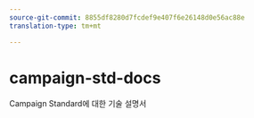 ```yaml
---
source-git-commit: 8855df8280d7fcdef9e407f6e26148d0e56ac88e
translation-type: tm+mt

---
```

# campaign-std-docs

Campaign Standard에 대한 기술 설명서
